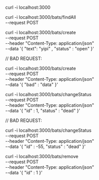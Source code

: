 curl -i localhost:3000

curl -i localhost:3000/bats/findAll \
--request POST

curl -i localhost:3000/bats/create \
--request POST \
--header "Content-Type: application/json" \
--data '{ "text": "yipi" , "status" : "open" }'

// BAD REQUEST:

curl -i localhost:3000/bats/create \
--request POST \
--header "Content-Type: application/json" \
--data '{ "bad" : "data" }'

curl -i localhost:3000/bats/changeStatus \
--request POST \
--header "Content-Type: application/json" \
--data '{ "id" : 1, "status" : "dead" }'

// BAD REQUEST:

curl -i localhost:3000/bats/changeStatus \
--request POST \
--header "Content-Type: application/json" \
--data '{ "id" : -55, "status" : "dead" }'

curl -i localhost:3000/bats/remove \
--request POST \
--header "Content-Type: application/json" \
--data '{ "id" : 1 }'
